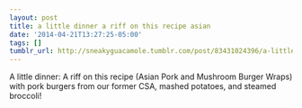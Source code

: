 ```yaml
---
layout: post
title: a little dinner a riff on this recipe asian
date: '2014-04-21T13:27:25-05:00'
tags: []
tumblr_url: http://sneakyguacamole.tumblr.com/post/83431024396/a-little-dinner-a-riff-on-this-recipe-asian
---
```

A little dinner:
A riff on this recipe (Asian Pork and Mushroom Burger Wraps) with pork burgers from our former CSA, mashed potatoes, and steamed broccoli!
